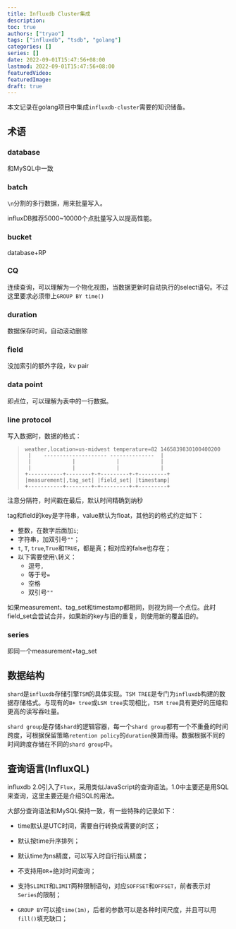 ```yaml
---
title: Influxdb Cluster集成
description:
toc: true
authors: ["tryao"]
tags: ["influxdb", "tsdb", "golang"]
categories: []
series: []
date: 2022-09-01T15:47:56+08:00
lastmod: 2022-09-01T15:47:56+08:00
featuredVideo:
featuredImage:
draft: true
---
```


本文记录在golang项目中集成`influxdb-cluster`需要的知识储备。

## 术语

### database

和MySQL中一致

### batch

`\n`分割的多行数据，用来批量写入。

influxDB推荐5000~10000个点批量写入以提高性能。

### bucket

database+RP

### CQ

连续查询，可以理解为一个物化视图，当数据更新时自动执行的select语句。不过这里要求必须带上`GROUP BY time()`

### duration

数据保存时间，自动滚动删除

### field

没加索引的额外字段，kv pair

### data point

即点位，可以理解为表中的一行数据。

### line protocol

写入数据时，数据的格式：

>```
>weather,location=us-midwest temperature=82 1465839830100400200
>  |    -------------------- --------------  |
>  |             |             |             |
>  |             |             |             |
>+-----------+--------+-+---------+-+---------+
>|measurement|,tag_set| |field_set| |timestamp|
>+-----------+--------+-+---------+-+---------+
>```

注意分隔符，时间戳在最后，默认时间精确到纳秒

tag和field的key是字符串，value默认为float，其他的的格式约定如下：

* 整数，在数字后面加`i`;
* 字符串，加双引号`""`；
* `t`, `T`, `true`,`True`和`TRUE`，都是真；相对应的false也存在；
* 以下需要使用`\`转义：
  * 逗号`,`
  * 等于号`=`
  * 空格` `
  * 双引号`""`

如果measurement、tag_set和timestamp都相同，则视为同一个点位。此时field_set会尝试合并，如果新的key与旧的重复，则使用新的覆盖旧的。

### series

即同一个measurement+tag_set

## 数据结构

`shard`是`influxdb`存储引擎`TSM`的具体实现。`TSM TREE`是专门为`influxdb`构建的数据存储格式。与现有的`B+ tree`或`LSM tree`实现相比，`TSM tree`具有更好的压缩和更高的读写吞吐量。

`shard group`是存储`shard`的逻辑容器，每一个`shard group`都有一个不重叠的时间跨度，可根据保留策略`retention policy`的`duration`换算而得。数据根据不同的时间跨度存储在不同的`shard group`中。

## 查询语言(InfluxQL)

influxdb 2.0引入了`Flux`，采用类似JavaScript的查询语法。1.0中主要还是用SQL来查询，这里主要还是介绍SQL的用法。

大部分查询语法和MySQL保持一致，有一些特殊的记录如下：

* time默认是UTC时间，需要自行转换成需要的时区；

* 默认按time升序排列；

* 默认time为ns精度，可以写入时自行指认精度；

* 不支持用`OR`+绝对时间查询；

* 支持`SLIMIT`和`LIMIT`两种限制语句，对应`SOFFSET`和`OFFSET`，前者表示对`Series`的限制；

* `GROUP BY`可以接`time(1m)`，后者的参数可以是各种时间尺度，并且可以用`fill()`填充缺口；

  
